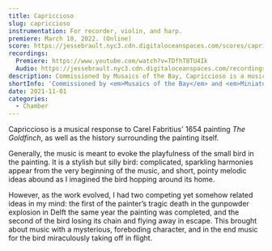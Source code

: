 ```yaml
---
title: Capriccioso
slug: capriccioso
instrumentation: For recorder, violin, and harp.
premiere: March 10, 2022. (Online)
score: https://jessebrault.nyc3.cdn.digitaloceanspaces.com/scores/capriccioso.pdf
recordings:
  Premiere: https://www.youtube.com/watch?v=TDfhT8TU4Ik
  Audio: https://jessebrault.nyc3.cdn.digitaloceanspaces.com/recordings/capriccioso.mp3
description: Commissioned by Musaics of the Bay, Capriccioso is a musical response to Carel Fabritius' 1654 painting The Goldfinch.
shortInfo: 'Commissioned by <em>Musaics of the Bay</em> and <em>Miniatures: Mauritshuis</em>.'
date: 2021-11-01
categories:
  - Chamber
---
```

Capriccioso is a musical response to Carel Fabritius' 1654 painting _The Goldfinch_, 
as well as the history surrounding the painting itself.

Generally, the music is meant to evoke the playfulness of the small bird in the painting. 
It is a stylish but silly bird: complicated, sparkling harmonies appear from the very 
beginning of the music, and short, pointy melodic ideas abound as I imagined 
the bird hopping around its home.

However, as the work evolved, I had two competing yet somehow related ideas in my mind: 
the first of the painter’s tragic death in the gunpowder explosion in Delft the same 
year the painting was completed, and the second of the bird losing its chain and flying 
away in escape. This brought about music with a mysterious, foreboding character, and in 
the end music for the bird miraculously taking off in flight.
